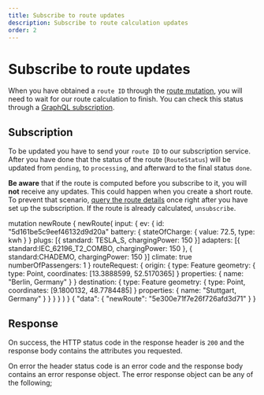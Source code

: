 ```yaml
---
title: Subscribe to route updates
description: Subscribe to route calculation updates
order: 2
---
```


# Subscribe to route updates

When you have obtained a `route ID` through the [route mutation](), you will need to wait for our route calculation to finish. You can check this status through a [GraphQL subscription]().

## Subscription

To be updated you have to send your `route ID` to our subscription service. After you have done that the status of the route (`RouteStatus`) will be updated from `pending`, to `processing`, and afterward to the final status `done`. 

**Be aware** that if the route is computed before you subscribe to it, you will **not** receive any updates. This could happen when you create a short route. To prevent that scenario, [query the route details]() once right after you have set up the subscription. If the route is already calculated, `unsubscribe`. 

<schema name=""></schema>

<playground>

<code-block query="route">					
mutation newRoute {
  newRoute(
    input: {
      ev: {
        id: "5d161be5c9eef46132d9d20a"
        battery: {
          stateOfCharge: { value: 72.5, type: kwh }
        }
        plugs: [{ standard: TESLA_S, chargingPower: 150 }]
        adapters: [{ standard:IEC_62196_T2_COMBO, chargingPower: 150 }, { standard:CHADEMO, chargingPower: 150 }]
        climate: true
        numberOfPassengers: 1
      }
      routeRequest: {
        origin: {
          type: Feature
          geometry: { type: Point, coordinates: [13.3888599, 52.5170365] }
          properties: { name: "Berlin, Germany" }
        }
        destination: {
          type: Feature
          geometry: { type: Point, coordinates: [9.1800132, 48.7784485] }
          properties: { name: "Stuttgart, Germany" }
        }
      }
    }
  )
}
</code-block>
<code-block>
{
  "data": {
    "newRoute": "5e300e71f7e26f726afd3d71"
  }
}
</code-block>
</playground>

## Response

On success, the HTTP status code in the response header is `200` and the response body contains the attributes you requested.

On error the header status code is an error code and the response body contains an error response object. The error response object can be any of the following;

<errors name=""></errors>